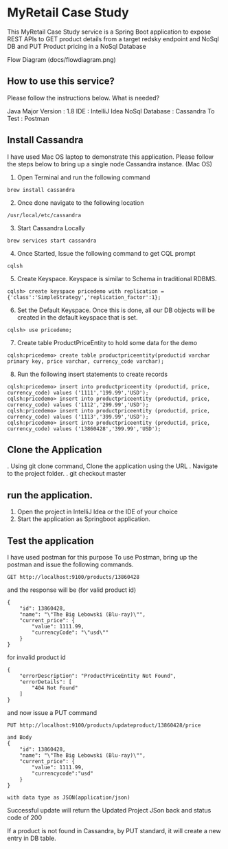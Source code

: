 # MyRetail Case Study

This MyRetail Case Study service is a Spring Boot application to expose REST APIs to GET product details from a target redsky endpoint and NoSql DB and PUT Product pricing in a NoSql Database

Flow Diagram (docs/flowdiagram.png)

## How to use this service?

Please follow the instructions below.
What is needed?

Java Major Version : 1.8
IDE : IntelliJ Idea
NoSql Database : Cassandra
To Test : Postman

## Install Cassandra 

I have used Mac OS laptop to demonstrate this application.
Please follow the steps below to bring up a single node Cassandra instance. (Mac OS)

1. Open Terminal and run the following command
```command
brew install cassandra
```

2. Once done navigate to the following location
```command
/usr/local/etc/cassandra
```

3. Start Cassandra Locally
```command
brew services start cassandra
```

4. Once Started, Issue the following command to get CQL prompt
```command
cqlsh
```

5. Create Keyspace. Keyspace is similar to Schema in traditional RDBMS.
```command
cqlsh> create keyspace pricedemo with replication = {'class':'SimpleStrategy','replication_factor':1};
```

6. Set the Default Keyspace. Once this is done, all our DB objects will be created in the default keyspace that is set.
```command
cqlsh> use pricedemo;
```

7. Create table ProductPriceEntity to hold some data for the demo
```command
cqlsh:pricedemo> create table productpriceentity(productid varchar primary key, price varchar, currency_code varchar);
```

8. Run the following insert statements to create records
```command
cqlsh:pricedemo> insert into productpriceentity (productid, price, currency_code) values ('1111','199.99','USD');
cqlsh:pricedemo> insert into productpriceentity (productid, price, currency_code) values ('1112','299.99','USD');
cqlsh:pricedemo> insert into productpriceentity (productid, price, currency_code) values ('1113','399.99','USD');
cqlsh:pricedemo> insert into productpriceentity (productid, price, currency_code) values ('13860428','399.99','USD');
```


## Clone the Application

. Using git clone command, Clone the application using the URL
. Navigate to the project folder.
. git checkout master

## run the application.

1. Open the project in IntelliJ Idea or the IDE of your choice
2. Start the application as Springboot application.

## Test the application

I have used postman for this purpose
To use Postman, bring up the postman and issue the following commands.

```GET
GET http://localhost:9100/products/13860428
```

and the response will be (for valid product id)
```
{
    "id": 13860428,
    "name": "\"The Big Lebowski (Blu-ray)\"",
    "current_price": {
        "value": 1111.99,
        "currencyCode": "\"usd\""
    }
}
```

for invalid product id
```
{
    "errorDescription": "ProductPriceEntity Not Found",
    "errorDetails": [
        "404 Not Found"
    ]
}
```

and now issue a PUT command
```PUT
PUT http://localhost:9100/products/updateproduct/13860428/price

and Body 
{
    "id": 13860428,
    "name": "\"The Big Lebowski (Blu-ray)\"",
    "current_price": {
        "value": 1111.99,
        "currencycode":"usd"
    }
}

with data type as JSON(application/json)
```
Successful update will return the Updated Project JSon back and status code of 200

If a product is not found in Cassandra, by PUT standard, it will create a new entry in DB table.






 
